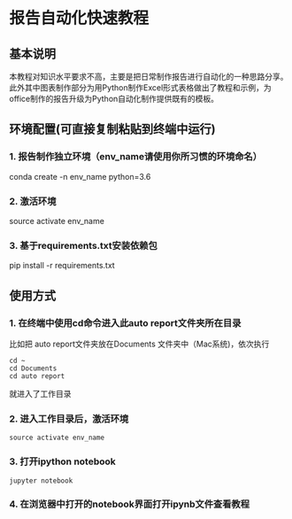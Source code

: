 # 报告自动化快速教程
## 基本说明
本教程对知识水平要求不高，主要是把日常制作报告进行自动化的一种思路分享。
此外其中图表制作部分为用Python制作Excel形式表格做出了教程和示例，为office制作的报告升级为Python自动化制作提供既有的模板。

## 环境配置(可直接复制粘贴到终端中运行)
### 1. 报告制作独立环境（env_name请使用你所习惯的环境命名）
conda create -n env_name python=3.6
### 2. 激活环境
source activate env_name
### 3. 基于requirements.txt安装依赖包
pip install -r requirements.txt

## 使用方式
### 1. 在终端中使用cd命令进入此auto report文件夹所在目录
比如把 auto report文件夹放在Documents 文件夹中（Mac系统)，依次执行
```
cd ~
cd Documents
cd auto report
```
就进入了工作目录
### 2. 进入工作目录后，激活环境
```
source activate env_name
```
### 3. 打开ipython notebook
```
jupyter notebook
```
### 4. 在浏览器中打开的notebook界面打开ipynb文件查看教程

